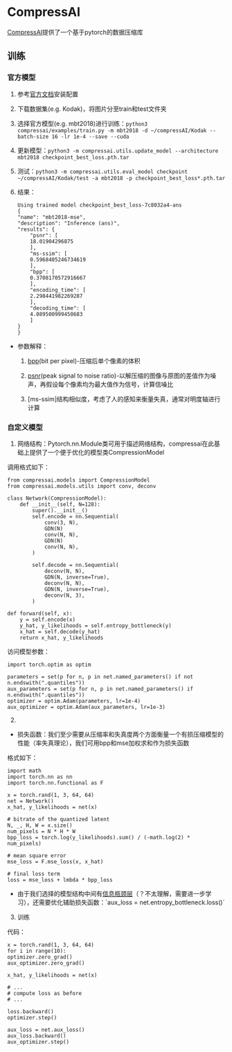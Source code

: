 # CompressAI

[CompressAI](https://github.com/InterDigitalInc/CompressAI)提供了一个基于pytorch的数据压缩库

## 训练

### 官方模型

1. 参考[官方文档](https://interdigitalinc.github.io/CompressAI/index.html)安装配置

2. 下载数据集(e.g. Kodak)，将图片分至train和test文件夹

3. 选择官方模型(e.g. mbt2018)进行训练：`python3 compressai/examples/train.py -m mbt2018 -d ~/compressAI/Kodak --batch-size 16 -lr 1e-4 --save --cuda`

4. 更新模型：`python3 -m compressai.utils.update_model --architecture mbt2018 checkpoint_best_loss.pth.tar`

5. 测试：`python3 -m compressai.utils.eval_model checkpoint ~/compressAI/Kodak/test -a mbt2018 -p checkpoint_best_loss*.pth.tar`
  
6. 结果：
    ```
    Using trained model checkpoint_best_loss-7c8032a4-ans
    {
    "name": "mbt2018-mse",
    "description": "Inference (ans)",
    "results": {
        "psnr": [
        18.01904296875
        ],
        "ms-ssim": [
        0.5968405246734619
        ],
        "bpp": [
        0.3708170572916667
        ],
        "encoding_time": [
        2.298441982269287
        ],
        "decoding_time": [
        4.089500999450683
        ]
    }
    }
    ```

- 参数解释：
    1. [bpp](https://www.quora.com/What-is-the-meaning-of-bpp-0-025-of-an-image)(bit per pixel)-压缩后单个像素的体积

    2. [psnr](https://en.wikipedia.org/wiki/Peak_signal-to-noise_ratio)(peak signal to noise ratio)-以解压缩的图像与原图的差值作为噪声，再假设每个像素均为最大值作为信号，计算信噪比

    3. [ms-ssim]结构相似度，考虑了人的感知来衡量失真，通常对明度轴进行计算

### 自定义模型

1. 网络结构：Pytorch.nn.Module类可用于描述网络结构，compressai在此基础上提供了一个便于优化的模型类CompressionModel

调用格式如下：

    from compressai.models import CompressionModel
    from compressai.models.utils import conv, deconv

    class Network(CompressionModel):
        def __init__(self, N=128):
            super().__init__()
            self.encode = nn.Sequential(
                conv(3, N),
                GDN(N)
                conv(N, N),
                GDN(N)
                conv(N, N),
            )

            self.decode = nn.Sequential(
                deconv(N, N),
                GDN(N, inverse=True),
                deconv(N, N),
                GDN(N, inverse=True),
                deconv(N, 3),
            )

    def forward(self, x):
        y = self.encode(x)
        y_hat, y_likelihoods = self.entropy_bottleneck(y)
        x_hat = self.decode(y_hat)
        return x_hat, y_likelihoods

访问模型参数：

    import torch.optim as optim

    parameters = set(p for n, p in net.named_parameters() if not n.endswith(".quantiles"))
    aux_parameters = set(p for n, p in net.named_parameters() if n.endswith(".quantiles"))
    optimizer = optim.Adam(parameters, lr=1e-4)
    aux_optimizer = optim.Adam(aux_parameters, lr=1e-3)

2. 

- 损失函数：我们至少需要从压缩率和失真度两个方面衡量一个有损压缩模型的性能（率失真理论），我们可用bpp和mse加权求和作为损失函数

格式如下：

    import math
    import torch.nn as nn
    import torch.nn.functional as F

    x = torch.rand(1, 3, 64, 64)
    net = Network()
    x_hat, y_likelihoods = net(x)

    # bitrate of the quantized latent
    N, _, H, W = x.size()
    num_pixels = N * H * W
    bpp_loss = torch.log(y_likelihoods).sum() / (-math.log(2) * num_pixels)

    # mean square error
    mse_loss = F.mse_loss(x, x_hat)

    # final loss term
    loss = mse_loss + lmbda * bpp_loss

- 由于我们选择的模型结构中间有[信息瓶颈层](https://en.wikipedia.org/wiki/Information_bottleneck_method#:~:text=The%20information%20bottleneck%20can%20also,its%20direct%20prediction%20from%20X.)（？不太理解，需要进一步学习），还需要优化辅助损失函数：`aux_loss = net.entropy_bottleneck.loss()`

3. 训练

代码：

    x = torch.rand(1, 3, 64, 64)
    for i in range(10):
    optimizer.zero_grad()
    aux_optimizer.zero_grad()

    x_hat, y_likelihoods = net(x)

    # ...
    # compute loss as before
    # ...

    loss.backward()
    optimizer.step()

    aux_loss = net.aux_loss()
    aux_loss.backward()
    aux_optimizer.step()